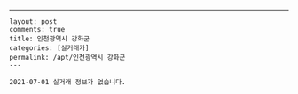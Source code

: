 ---
    layout: post
    comments: true
    title: 인천광역시 강화군
    categories: [실거래가]
    permalink: /apt/인천광역시 강화군
    ---

    2021-07-01 실거래 정보가 없습니다.

    